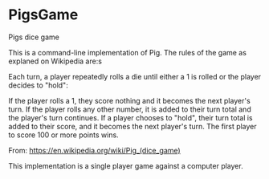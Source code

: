 # PigsGame
Pigs dice game

This is a command-line implementation of Pig. The rules of the game as explaned on Wikipedia are:s

Each turn, a player repeatedly rolls a die until either a 1 is rolled or the player decides to "hold":

If the player rolls a 1, they score nothing and it becomes the next player's turn.
If the player rolls any other number, it is added to their turn total and the player's turn continues.
If a player chooses to "hold", their turn total is added to their score, and it becomes the next player's turn.
The first player to score 100 or more points wins.

From: https://en.wikipedia.org/wiki/Pig_(dice_game)

This implementation is a single player game against a computer player.  

